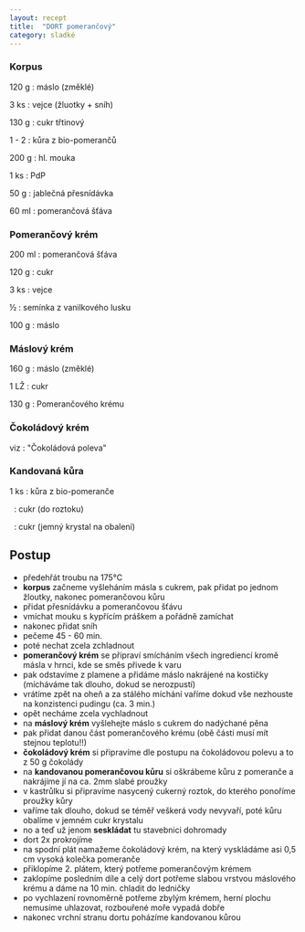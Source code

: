 ```yaml
---
layout: recept
title:  "DORT pomerančový"
category: sladké
---
```


<div class="ingredience" markdown="1">

### Korpus

120 g
: máslo (změklé)

3 ks
: vejce (žluotky + sníh)


130 g
: cukr třtinový

1 - 2
: kůra z bio-pomerančů

200 g
: hl. mouka

1 ks
: PdP

50 g
: jablečná přesnídávka

60 ml
: pomerančová šťáva

### Pomerančový krém

200 ml
: pomerančová šťáva

120 g
: cukr

3 ks
: vejce

½
: semínka z vanilkového lusku

100 g
: máslo

### Máslový krém

160 g
: máslo (změklé)

1 LŽ
: cukr

130 g
: Pomerančového krému

### Čokoládový krém

viz
: "Čokoládová poleva"

### Kandovaná kůra

1 ks
: kůra z bio-pomeranče

&nbsp;
: cukr (do roztoku)

&nbsp;
: cukr (jemný krystal na obalení)

</div>

## Postup

<div class="postup" markdown="1">

- předehřát troubu na 175°C
- **korpus** začneme vyšleháním másla s cukrem, pak přidat po jednom žloutky, nakonec pomerančovou kůru
- přidat přesnídávku a pomerančovou šťávu
- vmíchat mouku s kypřícím práškem a pořádně zamíchat
- nakonec přidat sníh
- pečeme 45 - 60 min.
- poté nechat zcela zchladnout
- **pomerančový krém** se připraví smícháním všech ingrediencí kromě másla v hrnci, kde se směs přivede k varu
- pak odstavíme z plamene a přidáme máslo nakrájené na kostičky (mícháváme tak dlouho, dokud se nerozpustí)
- vrátíme zpět na oheň a za stálého míchání vaříme dokud vše nezhouste na konzistenci pudingu (ca. 3 min.)
- opět necháme zcela vychladnout
- na **máslový krém** vyšlehejte máslo s cukrem do nadýchané pěna
- pak přidat danou část pomerančového krému (obě části musí mít stejnou teplotu!!)
- **čokoládový krém** si připravíme dle postupu na čokoládovou polevu a to z 50 g čokolády
- na **kandovanou pomerančovou kůru** si oškrábeme kůru z pomeranče a nakrájíme jí na ca. 2mm slabé proužky
- v kastrůlku si připravíme nasycený cukerný roztok, do kterého ponoříme proužky kůry
- vaříme tak dlouho, dokud se téměř veškerá vody nevyvaří, poté kůru obalíme v jemném cukr krystalu
- no a teď už jenom **seskládat** tu stavebnici dohromady
- dort 2x prokrojíme
- na spodní plát namažeme čokoládový krém, na který vyskládáme asi 0,5 cm vysoká kolečka pomeranče
- přiklopíme 2. plátem, který potřeme pomerančovým krémem
- zaklopíme posledním díle a celý dort potřeme slabou vrstvou máslového krému a dáme na 10 min. chladit do ledničky
- po vychlazení rovnoměrně potřeme zbylým krémem, herní plochu nemusíme uhlazovat, rozbouřené moře vypadá dobře
- nakonec vrchní stranu dortu poházíme kandovanou kůrou

</div>

